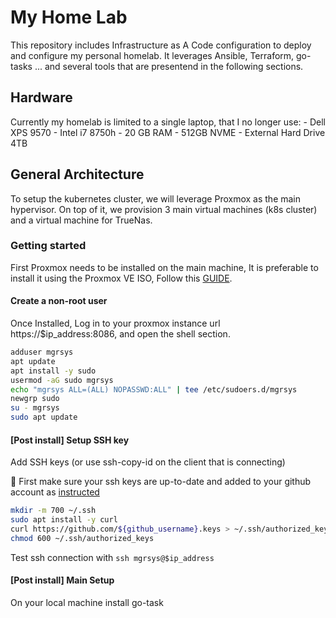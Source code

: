 # My Home Lab
This repository includes Infrastructure as A Code configuration to deploy and configure my personal homelab. It leverages Ansible, Terraform, go-tasks ... and several tools that are presentend in the following sections.

## Hardware
Currently my homelab is limited to a single laptop, that I no longer use:
    - Dell XPS 9570
        - Intel i7 8750h
        - 20 GB RAM
        - 512GB NVME
    - External Hard Drive 4TB

## General Architecture
To setup the kubernetes cluster, we will leverage Proxmox as the main hypervisor. On top of it, we provision 3 main virtual machines (k8s cluster) and a virtual machine for TrueNas.

### Getting started
First Proxmox needs to be installed on the main machine, It is preferable to install it using the Proxmox VE ISO, Follow this [GUIDE](https://www.proxmox.com/en/proxmox-virtual-environment/get-started).


#### Create a non-root user
Once Installed, Log in to your proxmox instance url https://$ip_address:8086, and open the shell section.

~~~bash
adduser mgrsys
apt update
apt install -y sudo
usermod -aG sudo mgrsys
echo "mgrsys ALL=(ALL) NOPASSWD:ALL" | tee /etc/sudoers.d/mgrsys
newgrp sudo
su - mgrsys
sudo apt update
~~~
#### [Post install] Setup SSH key
Add SSH keys (or use ssh-copy-id on the client that is connecting)

📍 First make sure your ssh keys are up-to-date and added to your github account as [instructed](https://docs.github.com/en/authentication/connecting-to-github-with-ssh/adding-a-new-ssh-key-to-your-github-account)

~~~bash
mkdir -m 700 ~/.ssh
sudo apt install -y curl
curl https://github.com/${github_username}.keys > ~/.ssh/authorized_keys
chmod 600 ~/.ssh/authorized_keys
~~~
Test ssh connection with  `ssh mgrsys@$ip_address`

#### [Post install] Main Setup
On your local machine install go-task
